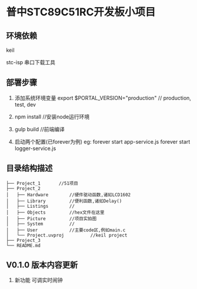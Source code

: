 # 普中STC89C51RC开发板小项目

## 环境依赖

keil

stc-isp 串口下载工具

## 部署步骤

1. 添加系统环境变量
    export $PORTAL_VERSION="production" // production, test, dev


2. npm install  //安装node运行环境

3. gulp build   //前端编译

4. 启动两个配置(已forever为例)
    eg: forever start app-service.js
        forever start logger-service.js

## 目录结构描述

```text
├── Project_1		//51项目
├── Project_2
│   ├── Hardware		//硬件驱动函数,诸如LCD1602
│   ├── Library			//便利函数,诸如Delay()
│   ├── Listings		//
│   ├── Objects			//hex文件在这里
│   ├── Picture			//项目实拍图
│   ├── System			//
│   ├── User			//主要code区,例如main.c
│   └── Project.uvproj			//keil project
├── Project_3
└── README.md
```

 

## V0.1.0 版本内容更新

1. 新功能     可调实时闹钟